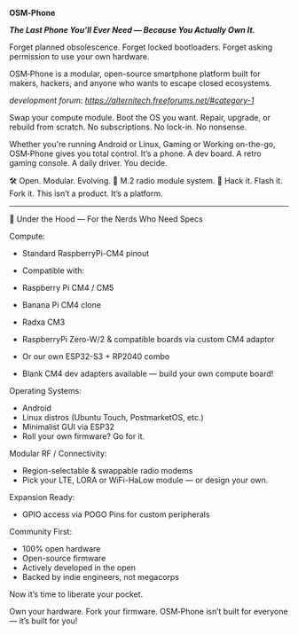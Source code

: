 **OSM‑Phone**

***The Last Phone You’ll Ever Need — Because You Actually Own It.***



Forget planned obsolescence. Forget locked bootloaders. Forget asking permission to use your own hardware.

OSM‑Phone is a modular, open-source smartphone platform built for makers, hackers, and anyone who wants to escape closed ecosystems.

*development forum: https://alternitech.freeforums.net/#category-1*


Swap your compute module.
Boot the OS you want.
Repair, upgrade, or rebuild from scratch.
No subscriptions. No lock-in. No nonsense.

Whether you're running Android or Linux, Gaming or Working on-the-go, OSM‑Phone gives you total control.
It’s a phone. A dev board. A retro gaming console. A daily driver. You decide.

🛠️ Open. Modular. Evolving.
📡 M.2 radio module system.
🧠 Hack it. Flash it. Fork it.
This isn’t a product. It’s a platform.

---

 🧪 Under the Hood — For the Nerds Who Need Specs

Compute:


* Standard RaspberryPi-CM4 pinout
* Compatible with:

* Raspberry Pi CM4 / CM5
* Banana Pi CM4 clone
* Radxa CM3
* RaspberryPi Zero-W/2 & compatible boards via custom CM4 adaptor
* Or our own ESP32-S3 + RP2040 combo
* Blank CM4 dev adapters available — build your own compute board!


Operating Systems:

* Android
* Linux distros (Ubuntu Touch, PostmarketOS, etc.)
* Minimalist GUI via ESP32
* Roll your own firmware? Go for it.


Modular RF / Connectivity:

* Region-selectable & swappable radio modems
* Pick your LTE, LORA or WiFi-HaLow module — or design your own.


Expansion Ready:

* GPIO access via POGO Pins for custom peripherals


Community First:

* 100% open hardware
* Open-source firmware
* Actively developed in the open
* Backed by indie engineers, not megacorps



Now it’s time to liberate your pocket.

Own your hardware. Fork your firmware.
OSM‑Phone isn’t built for everyone — it’s built for you!
